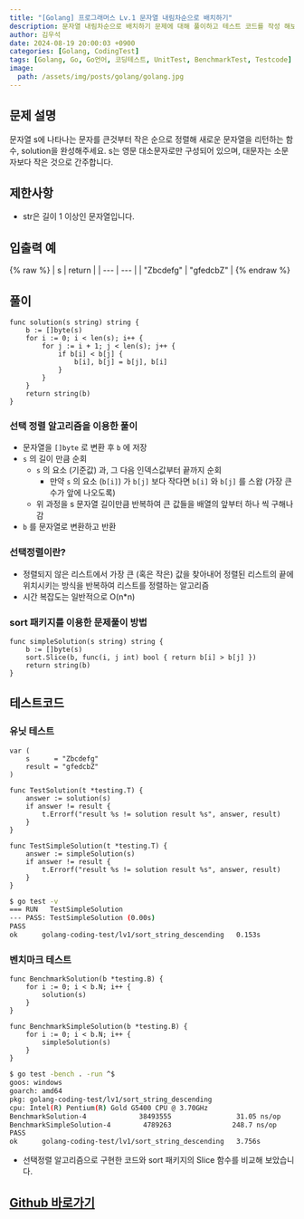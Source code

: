 ```yaml
---
title: "[Golang] 프로그래머스 Lv.1 문자열 내림차순으로 배치하기"
description: 문자열 내림차순으로 배치하기 문제에 대해 풀이하고 테스트 코드를 작성 해보겠습니다.
author: 김우석
date: 2024-08-19 20:00:03 +0900
categories: [Golang, CodingTest]
tags: [Golang, Go, Go언어, 코딩테스트, UnitTest, BenchmarkTest, Testcode]
image:
  path: /assets/img/posts/golang/golang.jpg
---
```


## 문제 설명
문자열 s에 나타나는 문자를 큰것부터 작은 순으로 정렬해 새로운 문자열을 리턴하는 함수, solution을 완성해주세요.
s는 영문 대소문자로만 구성되어 있으며, 대문자는 소문자보다 작은 것으로 간주합니다.


## 제한사항
- str은 길이 1 이상인 문자열입니다.


## 입출력 예
{% raw %}
| s | return |
| --- | --- |
| "Zbcdefg" | "gfedcbZ" |
{% endraw %}



## 풀이 
```golang
func solution(s string) string {
	b := []byte(s)
	for i := 0; i < len(s); i++ {
		for j := i + 1; j < len(s); j++ {
			if b[i] < b[j] {
				b[i], b[j] = b[j], b[i]
			}
		}
	}
	return string(b)
}
```

### 선택 정렬 알고리즘을 이용한 풀이
- 문자열을 `[]byte` 로 변환 후 `b` 에 저장
- `s` 의 길이 만큼 순회
	-	`s` 의 요소 (기준값) 과, 그 다음 인덱스값부터 끝까지 순회
		- 만약 `s` 의 요소 (`b[i]`) 가 `b[j]` 보다 작다면 `b[i]` 와 `b[j]` 를 스왑 (가장 큰 수가 앞에 나오도록)
	- 위 과정을 s 문자열 길이만큼 반복하여 큰 값들을 배열의 앞부터 하나 씩 구해나감
- `b` 를 문자열로 변환하고 반환

### 선택정렬이란?
- 정렬되지 않은 리스트에서 가장 큰 (혹은 작은) 값을 찾아내어 정렬된 리스트의 끝에 위치시키는 방식을 반복하여 리스트를 정렬하는 알고리즘
- 시간 복잡도는 일반적으로 O(n*n)

### sort 패키지를 이용한 문제풀이 방법

```golang
func simpleSolution(s string) string {
	b := []byte(s)
	sort.Slice(b, func(i, j int) bool { return b[i] > b[j] })
	return string(b)
}
```


## 테스트코드
### 유닛 테스트
```golang
var (
	s      = "Zbcdefg"
	result = "gfedcbZ"
)

func TestSolution(t *testing.T) {
	answer := solution(s)
	if answer != result {
		t.Errorf("result %s != solution result %s", answer, result)
	}
}

func TestSimpleSolution(t *testing.T) {
	answer := simpleSolution(s)
	if answer != result {
		t.Errorf("result %s != solution result %s", answer, result)
	}
}
```

```bash
$ go test -v
=== RUN   TestSimpleSolution
--- PASS: TestSimpleSolution (0.00s)
PASS
ok      golang-coding-test/lv1/sort_string_descending   0.153s
```

### 벤치마크 테스트
```golang
func BenchmarkSolution(b *testing.B) {
	for i := 0; i < b.N; i++ {
		solution(s)
	}
}

func BenchmarkSimpleSolution(b *testing.B) {
	for i := 0; i < b.N; i++ {
		simpleSolution(s)
	}
}
```

```bash
$ go test -bench . -run ^$
goos: windows
goarch: amd64
pkg: golang-coding-test/lv1/sort_string_descending
cpu: Intel(R) Pentium(R) Gold G5400 CPU @ 3.70GHz
BenchmarkSolution-4             38493555                31.05 ns/op    
BenchmarkSimpleSolution-4        4789263               248.7 ns/op     
PASS
ok      golang-coding-test/lv1/sort_string_descending   3.756s
```

- 선택정렬 알고리즘으로 구현한 코드와 sort 패키지의 Slice 함수를 비교해 보았습니다.



## [Github 바로가기](https://github.com/kr-goos/golang-coding-test/tree/master/programmers/Lv1/sort_string_descending)